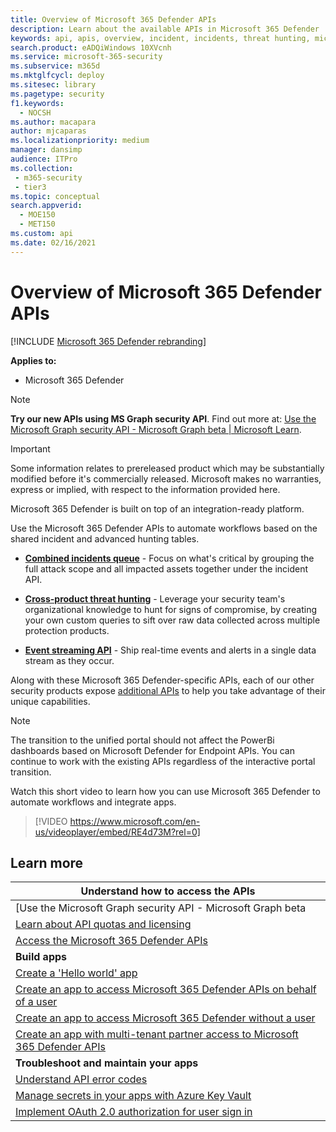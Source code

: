 ```yaml
---
title: Overview of Microsoft 365 Defender APIs
description: Learn about the available APIs in Microsoft 365 Defender
keywords: api, apis, overview, incident, incidents, threat hunting, microsoft 365 defender
search.product: eADQiWindows 10XVcnh
ms.service: microsoft-365-security
ms.subservice: m365d
ms.mktglfcycl: deploy
ms.sitesec: library
ms.pagetype: security
f1.keywords: 
  - NOCSH
ms.author: macapara
author: mjcaparas
ms.localizationpriority: medium
manager: dansimp
audience: ITPro
ms.collection: 
 - m365-security
 - tier3
ms.topic: conceptual
search.appverid: 
  - MOE150
  - MET150
ms.custom: api
ms.date: 02/16/2021
---
```


# Overview of Microsoft 365 Defender APIs

[!INCLUDE [Microsoft 365 Defender rebranding](../includes/microsoft-defender.md)]

**Applies to:**

- Microsoft 365 Defender

> [!NOTE]
> **Try our new APIs using MS Graph security API**. Find out more at: [Use the Microsoft Graph security API - Microsoft Graph beta | Microsoft Learn](/graph/api/resources/security-api-overview).

> [!IMPORTANT]
> Some information relates to prereleased product which may be substantially modified before it's commercially released. Microsoft makes no warranties, express or implied, with respect to the information provided here.

Microsoft 365 Defender is built on top of an integration-ready platform.

Use the Microsoft 365 Defender APIs to automate workflows based on the shared incident and advanced hunting tables.

- **[Combined incidents queue](api-incident.md)** - Focus on what's critical by grouping the full attack scope and all impacted assets together under the incident API.

- **[Cross-product threat hunting](api-advanced-hunting.md)** - Leverage your security team's organizational knowledge to hunt for signs of compromise, by creating your own custom queries to sift over raw data collected across multiple protection products.

- **[Event streaming API](streaming-api.md)** - Ship real-time events and alerts in a single data stream as they occur.

Along with these Microsoft 365 Defender-specific APIs, each of our other security products expose [additional APIs](api-articles.md) to help you take advantage of their unique capabilities.

> [!NOTE]
> The transition to the unified portal should not affect the PowerBi dashboards based on Microsoft Defender for Endpoint APIs. You can continue to work with the existing APIs regardless of the interactive portal transition.

Watch this short video to learn how you can use Microsoft 365 Defender to automate workflows and integrate apps.  
> [!VIDEO https://www.microsoft.com/en-us/videoplayer/embed/RE4d73M?rel=0]

## Learn more

| **Understand how to access the APIs** |
|-|
| [Use the Microsoft Graph security API - Microsoft Graph beta | Microsoft Learn](/graph/api/resources/security-api-overview) |
| [Learn about API quotas and licensing](api-terms.md) |
| [Access the Microsoft 365 Defender APIs](api-access.md) |
| **Build apps** |
| [Create a 'Hello world' app](api-hello-world.md) |
| [Create an app to access Microsoft 365 Defender APIs on behalf of a user](api-create-app-user-context.md) |
| [Create an app to access Microsoft 365 Defender without a user](api-create-app-web.md) |
| [Create an app with multi-tenant partner access to Microsoft 365 Defender APIs](api-partner-access.md) |
| **Troubleshoot and maintain your apps** |
| [Understand API error codes](api-error-codes.md) |
| [Manage secrets in your apps with Azure Key Vault](/training/modules/manage-secrets-with-azure-key-vault/) |
| [Implement OAuth 2.0 authorization for user sign in](/azure/active-directory/develop/active-directory-v2-protocols-oauth-code) |
